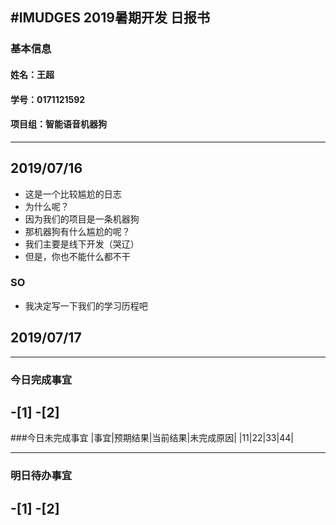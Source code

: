 #IMUDGES 2019暑期开发 日报书
--------------
### 基本信息
#### 姓名：王超
####  学号：0171121592
#### 项目组：智能语音机器狗
------

## 2019/07/16

- 这是一个比较尴尬的日志
- 为什么呢？ 
- 因为我们的项目是一条机器狗
- 那机器狗有什么尴尬的呢？
- 我们主要是线下开发（哭辽）
- 但是，你也不能什么都不干
### SO
- 我决定写一下我们的学习历程吧
## 2019/07/17




---------


### 今日完成事宜
-[1]
-[2]
---------
###今日未完成事宜
|事宜|预期结果|当前结果|未完成原因|
|11|22|33|44|

------
### 明日待办事宜
-[1]
-[2]
--------
